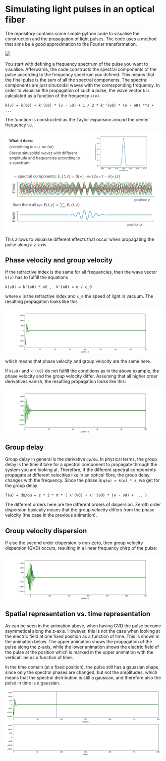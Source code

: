 # Simulating light pulses in an optical fiber

The repository contains some simple python code to visualise the construction 
and the propagation of light pulses.
The code uses a method that aims be a good approximation to the 
Fourier transformation.

![](animations/optical_fibre.gif)

You start with defining a frequency spectrum of the pulse you want to visualise.
Afterwards, the code constructs the spectral components of the pulse according
to the frequency spectrum you defined. This means that the final pulse is the 
sum of all the spectral components. The spectral components are just sinusoidal
waves with the corresponding frequency. In order to visualise the propagation 
of such a pulse, the wave vector `k` is calculated as a function of the
frequency `k(ν)`. 

    k(ν) = k(ν0) + k'(ν0) * (ν - ν0) + 1 / 2 * k''(ν0) * (ν - ν0) **2 + ...

The function is constructed as the Taylor expansion around the center
frequency `ν0`.

![](plots/what_it_does.png)

This allows to visualise different effects that occur when
propagating the pulse along a z-axis.

## Phase velocity and group velocity

If the refractive index is the same for all frequencies, then the wave vector
`k(ν)` has to fulfill the equations

    k(ν0) = k'(ν0) * ν0 ,  k'(ν0) = n / c_0

where `n` is the refractive index and `c_0` the speed of light in vacuum. The
resulting propagation looks like this

![](animations/group_equal_phase.gif)

which means that phase velocity and group velocity are the same here.

If `k(ν0)` and `k'(ν0)` do not fulfill the conditions as in the above 
example, the phase velocity and the group velocity differ.
Assuming that all higher order derivatives vanish, the resulting
propagation looks like this:

![](animations/group_delay.gif)


## Group delay

Group delay in general is the derivative `dφ/dω`. In physical terms, the group
delay is the time it take for a spectral component to propagate through the
system you are looking at. Therefore, if the different spectral components
propagate at different velocities like in an optical fibre, the group delay
changes with the frequency. 
Since the phase is `φ(ω) = k(ω) * z`, we get for the group delay

    T(ω) = dφ/dω = z * 2 * π * ( k'(ν0) + k''(ν0) * (ν - ν0) + ... )

The different orders here are the different orders of dispersion.
Zeroth order dispersion basically means that the group velocity differs from
the phase velocity (the case in the previous animation).

## Group velocity dispersion

If also the second order dispersion is non-zero, then group 
velocity dispersion (GVD) occurs, resulting in a linear frequency chirp 
of the pulse:

![](animations/group_velocity_dispersion.gif)


## Spatial representation vs. time representation

As can be seen in the animation above, when having GVD the pulse become 
asymmetical along the z-axis. However, this is not the case when looking at the
electric field at one fixed position as a function of time.
This is shown in the animation below. The upper animation shows the propagation
of the pulse along the z-axis, while the lower animation shows the electric
field of the pulse at the position which is marked in the upper animation with
the vertical line as a function of time.

In the time domain (at a fixed position), the pulse still has a gaussian shape, 
since only the spectral phases are changed, but not the amplitudes, which means
that the spectral distribution is still a gaussian, and therefore also the
pulse in time is a gaussian.

![](animations/spatial_vs_time.gif)

